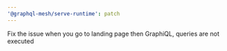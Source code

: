 ```yaml
---
'@graphql-mesh/serve-runtime': patch
---
```


Fix the issue when you go to landing page then GraphiQL, queries are not executed
